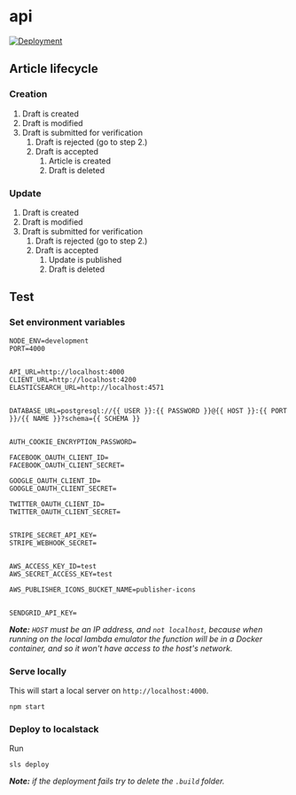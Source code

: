 # api

[![Deployment](https://github.com/nuntium-space/api/actions/workflows/cd.yml/badge.svg)](https://github.com/nuntium-space/api/actions/workflows/cd.yml)

## Article lifecycle

### Creation

1. Draft is created
3. Draft is modified
4. Draft is submitted for verification
    1. Draft is rejected (go to step 2.)
    2. Draft is accepted
        1. Article is created
        2. Draft is deleted

### Update

1. Draft is created
2. Draft is modified
3. Draft is submitted for verification
    1. Draft is rejected (go to step 2.)
    2. Draft is accepted
        1. Update is published
        2. Draft is deleted

## Test

### Set environment variables

```
NODE_ENV=development
PORT=4000


API_URL=http://localhost:4000
CLIENT_URL=http://localhost:4200
ELASTICSEARCH_URL=http://localhost:4571


DATABASE_URL=postgresql://{{ USER }}:{{ PASSWORD }}@{{ HOST }}:{{ PORT }}/{{ NAME }}?schema={{ SCHEMA }}


AUTH_COOKIE_ENCRYPTION_PASSWORD=

FACEBOOK_OAUTH_CLIENT_ID=
FACEBOOK_OAUTH_CLIENT_SECRET=

GOOGLE_OAUTH_CLIENT_ID=
GOOGLE_OAUTH_CLIENT_SECRET=

TWITTER_OAUTH_CLIENT_ID=
TWITTER_OAUTH_CLIENT_SECRET=


STRIPE_SECRET_API_KEY=
STRIPE_WEBHOOK_SECRET=


AWS_ACCESS_KEY_ID=test
AWS_SECRET_ACCESS_KEY=test

AWS_PUBLISHER_ICONS_BUCKET_NAME=publisher-icons


SENDGRID_API_KEY=
```

***Note:** `HOST` must be an IP address, and `not localhost`, because when running on the local lambda emulator the function will be in a Docker container, and so it won't have access to the host's network.*

### Serve locally

This will start a local server on `http://localhost:4000`.

```
npm start
```

### Deploy to localstack

Run

```
sls deploy
```

***Note:** if the deployment fails try to delete the `.build` folder.*

[nuntium]: https://github.com/nuntium-space/nuntium

